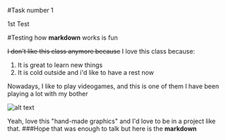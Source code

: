 #Task number 1

1st Test

#Testing how **markdown** works is fun

~~I don't like this class anymore because~~ I love this class because:
  1. It is great to learn new things
  2. It is cold outside and i'd like to have a rest now
  
  Nowadays, I like to play videogames, and this is one of them I have been playing a lot with my bother 
  
  ![alt text](https://www.technobuffalo.com/wp-content/uploads/2012/09/borderlands2logo-1-470x310@2x.jpg)
  
 
 Yeah, love this "hand-made graphics" and I'd love to be in a project like that.
          ###Hope that was enough to talk but here is the **markdown**
          
          
